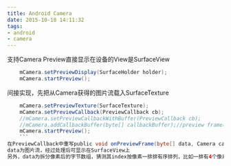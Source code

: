```yaml
---
title: Android Camera
date: 2015-10-18 14:11:32
tags:
- android
- camera
---
```

支持Camera Preview直接显示在设备的View是SurfaceView
```java
	mCamera.setPreviewDisplay(SurfaceHolder holder);
	mCamera.startPreview();
```
间接实现，先把从Camera获得的图片流载入SurfaceTexture
```java
	mCamera.setPreviewTexture(SurfaceTexture);
	mCamera.setPreviewCallback(PreviewCallback cb);
	//mCamera.setPreviewCallbackWithBuffer(PreviewCallback cb);
	//mCamera.addCallbackBuffer(byte[] callbackBuffer);//preview frame将缓存在callbackBuffer并重用
	mCamera.startPreview();
	```
在PreviewCallback中重写public void onPreviewFrame(byte[] data, Camera camera)方法  
data为图片流，经过处理后可显示在SurfaceView上  
另外，data为拆分像素后的字节数组，猜测其index按像素一排排有序排列，比如一排有4个像素，一个像素2个字节，则index为15 26 37 48
